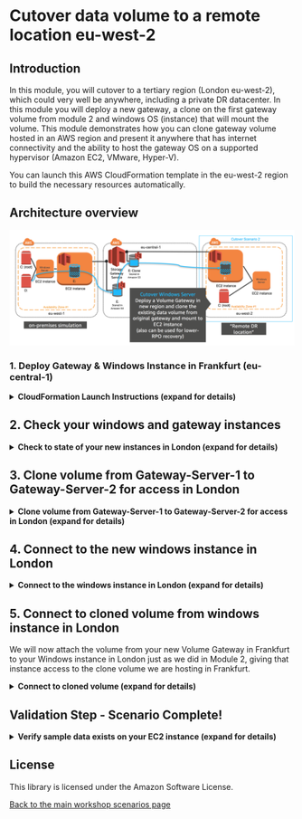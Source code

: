 #  Cutover data volume to a remote location eu-west-2

## Introduction

In this module, you will cutover to a tertiary region (London eu-west-2), which could very well be anywhere, including a private DR datacenter. In this module you will deploy a new gateway, a clone on the first gateway volume from module 2 and windows OS (instance) that will mount the volume. This module demonstrates how you can clone gateway volume hosted in an AWS region and present it anywhere that has internet connectivity and the ability to host the gateway OS on a supported hypervisor (Amazon EC2, VMware, Hyper-V).

You can launch this AWS CloudFormation template in the eu-west-2 region to build the necessary resources automatically.

## Architecture overview

![scenario-1-cutover-1](../../images/scenario-1-cutover-2.png)

### 1.	Deploy Gateway & Windows Instance in Frankfurt (eu-central-1)

<details>
<summary><strong>CloudFormation Launch Instructions (expand for details)</strong></summary><p>

1.	Right click the **Launch Stack** link below and "open in new tab"

Region| Launch
------|-----
EU (London) | [![Launch Module 1 in eu-west-2](http://docs.aws.amazon.com/AWSCloudFormation/latest/UserGuide/images/cloudformation-launch-stack-button.png)](https://console.aws.amazon.com/cloudformation/home?region=eu-west-2#/stacks/new?stackName=storage-workshop-1d&templateURL=https://s3-us-west-2.amazonaws.com/hybrid-storage-workshop/scenario1-step4-cutover2-SGW2-WIN3-(eu-west-2).json)

2. Click **Next** on the Select Template page.
3. Select your default VPC and any one of the subnets within that VPC.
4. Leave the Windows Instance Type as t2.medium
5. Leave the Gateway Instance Type as c4.2xlarge
6. Leave the cache and upload buffer sizes as 10GiB
7. Leave the activation region as (eu-central-1), which is where our volume data resides.
8. Select the key pair from the last module
9. Leave the **Allow DRP access from** field as 0.0.0.0/0 or enter the public IP of the computer from which you plan to access the Windows server.  You can find your public IP address at http://www.whatismypublicip.com/

![scenario-1-module-4-Picture1](../../images/scenario-1-module-4-Picture1.png)

10. Click **Next**.
11. Click **Next**. (skipping IAM advanced section)

8.	On the Review page, check the box to acknowledge that CloudFormation will create IAM resources and click **Create**.

![iam-accept](../../images/iam-accept.png)

Once the CloudFormation stack shows a status of CREATE_COMPLETE, you are ready to move on to the next step.

</p></details>

## 2. Check your windows and gateway instances

<details>
<summary><strong>Check to state of your new instances in London (expand for details)</strong></summary><p>

1. From the **Services** drop-down, select **EC2**.
2. Select **instances** from the side menuw
3.	Refresh the **instances** view until you see a new c4.2xlarge instance with the name "Hybrid Workshop - Cutover 2 - Gateway Server 2 (storage-workshop-1d)" and a t2.medium with the name "Hybrid Workshop - Cutover 2 - Windows Server 3 (storage-workshop-1d)". Wait for both these instances pass their status checks before continuing.

![scenario-1-module-4-Picture2](../../images/scenario-1-module-4-Picture2.png)

</p></details>

## 3. Clone volume from Gateway-Server-1 to Gateway-Server-2 for access in London

<details>
<summary><strong>Clone volume from Gateway-Server-1 to Gateway-Server-2 for access in London (expand for details)</strong></summary><p>

4. From the Services drop-down, select **Storage Gateway**.
5. Click on **London** in the upper-right corner and select **EU (Frankfurt)** from the list to switch the console to the eu-central-1 region.
You will now see the Gateway that you just provisioned listed named "Hybrid-Workshop-Gateway-Server-**2**" in addition to the Gateway you provisioned in Module 2. Verify that the Status is *‘Running’*.
6. Click on the new gateway named "Hybrid-Workshop-Gateway-Server-**2**" to reveal the Details tab below. From the Details tab, make note of the IP address of the gateway and write it below.
7.	Click Volumes from the left menu. You will see a single volume which you created in Module 2. We will now create a new volume on the new gateway by cloning the existing volume. Click the **Create Volume** button.
19.	Select the new gateway from the list. You many need to hover over the options to verify the gateway name matches ends in "Gateway Server **2**".
8.	Select a capacity that is larger or equal to your last gateway volume.
9.	Select Clone from last recovery point for the Volume contents
10.	For the Source volume, select your existing volume from the gateway created in Module 2. (should be the only volume in the list)

![scenario-1-module-4-Picture3](../../images/scenario-1-module-4-Picture3.png)

11.	Enter a name for the iSCSI target (ex ‘win2cutover’) and click Create volume.
12.	Click Skip to bypass CHAP configuration.

You will now see the new volume listed in the AWS Storage Gateway console

</p></details>

## 4. Connect to the new windows instance in London

<details>
<summary><strong>Connect to the windows instance in London (expand for details)</strong></summary><p>

1. Click **Frankfurt** in the upper-right corner of the page, and select **EU (London)** to return to the eu-west-2 region.
2. From the AWS console, click **Services** and select **EC2**.
3. Select **Instances** from the menu on the left.

![scenario-1-module-4-Picture2](../../images/scenario-1-module-4-Picture2.png)

4. Right click on your newly provisoined *windows* instance and select **connect** from the menu.
5. Click **Get Password** and use your .pem to access the RDP administrator password. Keep a copy of the password for your RDP client.
6. Click **Download Remote Desktop File** and open the file with your RDP client.
7. Use the password from step 5 to authenticate and connect your RDP client to your windows instance.

Note: For detailed instructions on How To connect to your Windows instance using an RDP client ([Connecting to Your Windows Instance](http://docs.aws.amazon.com/AWSEC2/latest/WindowsGuide/connecting_to_windows_instance.html))

</p></details>

## 5. Connect to cloned volume from windows instance in London

We will now attach the volume from your new Volume Gateway in Frankfurt to your Windows instance in London just as we did in Module 2, giving that instance access to the clone volume we are hosting in Frankfurt. 

<details>
<summary><strong>Connect to cloned volume (expand for details)</strong></summary><p>
  
1. Open the **iSCSI Initiator** utility by double clicking the **iSCSI Initiator** shortcut on the desktop.

2. Click ‘Yes’ if prompted to enable the iSCSI service in Windows

![enable-iscsi](../../images/enable-iscsi.png)

3.	In the Targets tab of the iSCSI Initiator Properties window, enter the *IP address* that you wrote down for your Volume Gateway in the Quick Connect section and click the **Quick Connect** button. 

You should see a target listed now with Connected status: *Connected*

Your Windows instance is now connected with the Volume Gateway via iSCSI and the only volume that exists has been discovered by Windows and connected. This is your cloned volume, which is now mountable in London from Frankfurt

5. Click **Done** and **OK** to close the iSCSI Initiator Properties window.

![scenario-1-module-4-Picture4](../../images/scenario-1-module-4-Picture4.png)

6. Open **Disk Management** by double clicking the **Disk Management** shortcut on the desktop. You will see a new Offline Disk 1. This contains a copy of the volume from the Volume Gateway you deployed in module 2. Bring the volume online by right-clicking the section describing the disk and selecting **Online**.

![scenario-1-module-4-Picture5](../../images/scenario-1-module-4-Picture5.png)

</p></details>

## Validation Step - Scenario Complete!

<details>
<summary><strong>Verify sample data exists on your EC2 instance (expand for details)</strong></summary><p>

Check the new D: drive in File Explorer and you should see all the data that was on the original volume that was cloned.

![scenario-1-module-4-Picture6](../../images/scenario-1-module-4-Picture6.png)

### What just happened?

We deployed a whole new AWS Storage Gateway and associated Windows Instance in a completely different location to the orginal gateway. This effectively allowed us to present a clone from one location in the world to another completely different location in the world. We used the newly deployed windows isntance to confirm that all the data we expected arrived at it's final destionation (London).

This is an alternative method of migrating data, using a clone of an existing Volume Gateway volume. Instead of creating a new volume using EBS snapshots, which are exclusive to AWS regions. The main benefit of this method is that you can present cloned volumes to either AWS or in any other location/hypervisor that supports running the AWS storage gateway OS, including in private datacenters.

## Workshop Cleanup

To make sure all resources are deleted after this workshop scenario make sure you execute the follow steps in the order outlined below:

1. Delete the two storage gateways from the storage gateway console in Frankfurt (eu-central-1)
2. Destroy the cloud formation stack in eu-west-2 (Ireland) named "storage-workshop-2d"
3. Destroy the cloud formation stack in eu-central-1 (Frankfurt) named "storage-workshop-2c"
4. Destroy the cloud formation stack in eu-west-1 (London) named "storage-workshop-2b" (wait for it to complete before deleting the next one)
5. Destroy the cloud formation stack in eu-west-1 (London) named "storage-workshop-2d"
6. Delete the EBS snapshot you created earlier from the EC2 >  EBS > Snapshots section of the consule in eu-central-1 (Frankfurt)

</p></details>

## License

This library is licensed under the Amazon Software License.

[Back to the main workshop scenarios page](../../README.md)
